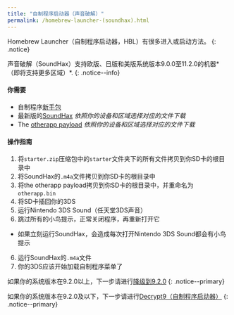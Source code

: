 ```yaml
---
title: "自制程序启动器（声音破解）"
permalink: /homebrew-launcher-(soundhax).html
---
```


Homebrew Launcher（自制程序启动器，HBL）有很多进入或启动方法。
{: .notice}

声音破解（SoundHax）支持欧版、日版和美版系统版本9.0.0至11.2.0的机器*（即将支持更多区域）*.
{: .notice--info}

#### 你需要

+ 自制程序[新手包](http://smealum.github.io/ninjhax2/starter.zip)
+ 最新版的[SoundHax](http://soundhax.com/) *依照你的设备和区域选择对应的文件下载*
+ The [otherapp payload](https://smealum.github.io/3ds/#otherapp) *依照你的设备和区域选择对应的文件下载*

#### 操作指南

1. 将`starter.zip`压缩包中的`starter`文件夹下的所有文件拷贝到你SD卡的根目录中
2. 将SoundHax的`.m4a`文件拷贝到你SD卡的根目录中
3. 将the otherapp payload拷贝到你SD卡的根目录中，并重命名为`otherapp.bin`
4. 将SD卡插回你的3DS
5. 运行Nintendo 3DS Sound（任天堂3DS声音）
6. 跳过所有的小鸟提示，正常关闭程序，再重新打开它
  + 如果立刻运行SoundHax，会造成每次打开Nintendo 3DS Sound都会有小鸟提示
6. 运行SoundHax的`.m4a`文件
7. 你的3DS应该开始加载自制程序菜单了

如果你的系统版本在9.2.0以上，下一步请进行[降级到9.2.0](9.2.0-downgrade)
{: .notice--primary}

如果你的系统版本在9.2.0及以下，下一步请进行[Decrypt9（自制程序启动器）](decrypt9-(homebrew-launcher))
{: .notice--primary}
